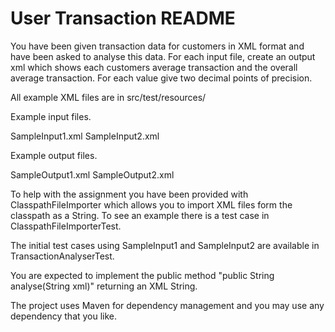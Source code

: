 # User Transaction README

You have been given transaction data for customers in XML format and have been asked to analyse this data. 
For each input file, create an output xml which shows each customers average transaction and the overall average transaction.
For each value give two decimal points of precision.

All example XML files are in src/test/resources/

Example input files.

SampleInput1.xml 
SampleInput2.xml

Example output files. 

SampleOutput1.xml
SampleOutput2.xml

To help with the assignment you have been provided with ClasspathFileImporter which allows you to import
XML files form the classpath as a String. To see an example there is a test case in ClasspathFileImporterTest.

The initial test cases using SampleInput1 and SampleInput2 are available in TransactionAnalyserTest.

You are expected to implement the public method "public String analyse(String xml)" returning an XML String.

The project uses Maven for dependency management and you may use any dependency that you like. 
